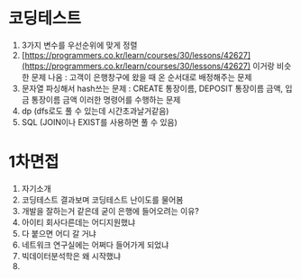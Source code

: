


# 코딩테스트
1. 3가지 변수를 우선순위에 맞게 정렬
2.  [https://programmers.co.kr/learn/courses/30/lessons/42627](https://programmers.co.kr/learn/courses/30/lessons/42627) 이거랑 비슷한 문제 나옴 : 고객이 은행창구에 왔을 때 온 순서대로 배정해주는 문제
3.  문자열 파싱해서 hash쓰는 문제 : CREATE 통장이름, DEPOSIT 통장이름 금액, 입금 통장이름 금액 이러한 명령어를 수행하는 문제 
4. dp (dfs로도 풀 수 있는데 시간초과날거같음)
5. SQL (JOIN이나 EXIST를 사용하면 풀 수 있음)

# 1차면접
1. 자기소개
2. 코딩테스트 결과보며 코딩테스트 난이도를 물어봄
3. 개발을 잘하는거 같은데 굳이 은행에 들어오려는 이유?
4. 아이티 회사다른데는 어디지원했냐
5. 다 붙으면 어디 갈 거냐
6. 네트워크 연구실에는 어쩌다 들어가게 되었냐
7. 빅데이터분석학은 왜 시작했냐
8. 


<!--stackedit_data:
eyJoaXN0b3J5IjpbLTk5MDAyOTEzOSw0NTYwMDk3MzJdfQ==
-->